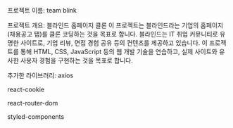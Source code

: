 프로젝트 이름: team blink

프로젝트 개요: 블라인드 홈페이지 클론
이 프로젝트는 블라인드라는 기업의 홈페이지(채용공고 탭)를 클론 코딩하는 것을 목표로 합니다. 블라인드는 IT 취업 커뮤니티로 유명한 사이트로, 기업 리뷰, 면접 경험 공유 등의 컨텐츠를 제공하고 있습니다. 이 프로젝트를 통해 HTML, CSS, JavaScript 등의 웹 개발 기술을 연습하고, 실제 사이트와 유사한 사용자 경험을 구현하는 것을 목표로 합니다.



추가한 라이브러리:
axios

react-cookie

react-router-dom

styled-components
